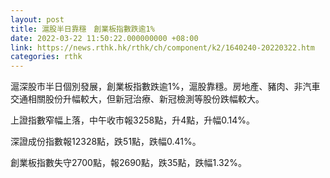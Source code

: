 ```yaml
---
layout: post
title: 滬股半日靠穩　創業板指數跌逾1%
date: 2022-03-22 11:50:22.000000000 +08:00
link: https://news.rthk.hk/rthk/ch/component/k2/1640240-20220322.htm
categories: rthk
---
```


滬深股市半日個別發展，創業板指數跌逾1%，滬股靠穩。房地產、豬肉、非汽車交通相關股份升幅較大，但新冠治療、新冠檢測等股份跌幅較大。

上證指數窄幅上落，中午收市報3258點，升4點，升幅0.14%。

深證成份指數報12328點，跌51點，跌幅0.41%。

創業板指數失守2700點，報2690點，跌35點，跌幅1.32%。
